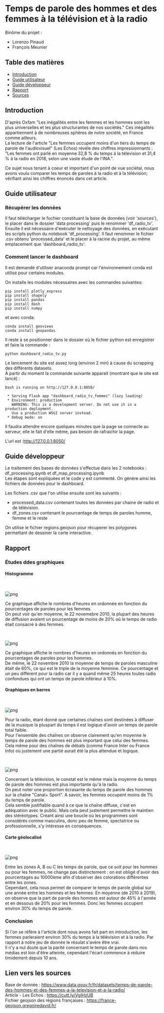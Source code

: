 # Temps de parole des hommes et des femmes à la télévision et à la radio

Binôme du projet :<br/>
- Lorenzo Pinaud
- François Meunier

## Table des matières

- [Introduction](#introduction)
- [Guide utilisateur](#guide-utilisateur)
- [Guide développeur](#guide-développeur)
- [Rapport](#rapport)
- [Sources](#lien-vers-les-sources)

## Introduction

D'après Oxfam "Les inégalités entre les femmes et les hommes sont les plus universelles et les plus structurantes de nos sociétés."
Ces inégalités appartiennent à de nombreuses sphères de notre société, en France comme ailleurs.<br/>
La lecture de l'article "Les femmes occupent moins d'un tiers du temps de parole de l'audiovisuel" (Les Échos) révèle des chiffres impressionnants :
"Les femmes ont parlé en moyenne 32,8 % du temps à la télévision et 31,4 % à la radio en 2018, selon une vaste étude de l'INA.".

Ce sujet nous tenant à coeur et important d'un point de vue sociétal, nous avons voulu comparer les temps de paroles à la radio et à la télévision; vérifiant ainsi les chiffres énoncés dans cet article.

## Guide utilisateur

### Récupérer les données

Il faut télécharger le fochier constituant la base de données (voir 'sources'), le placer dans le dossier 'data processing' puis le renommer 'df_radio_tv'.<br>
Ensuite il est nécessaire d'exécuter le nettoyage des données, en exécutant les scripts python du notebook 'df_processing'. Il faut renommer le fichier .csv obtenu 'processed_data' et le placer à la racine du projet, au même emplacement que 'dashboard_radio_tv'.

### Comment lancer le dashboard
Il est demandé d'utiliser anaconda prompt car l'environnement conda est utilisé pour certains modules.

On installe les modules nécessaires avec les commandes suivantes:
```
pip install plotly_express
pip install shapely
pip install pandas
pip install dash
pip install numpy
```
et avec conda:

```
conda install geoviews
conda install geopandas
```

Il reste à se positionner dans le dossier où le fichier python est enregistrer et faire la commande :

```
python dashboard_radio_tv.py
```
Le lancement du site est assez long (environ 2 min) à cause du scrapping des différents datasets.<br/>
À partir du moment la commande suivante apparait (montrant que le site est lancé) :
```
Dash is running on http://127.0.0.1:8050/

 * Serving Flask app "dashboard_radio_tv_femmes" (lazy loading)
 * Environment: production
   WARNING: This is a development server. Do not use it in a production deployment.
   Use a production WSGI server instead.
 * Debug mode: on
```
Il faudra attendre encore quelques minutes que la page se connecte au serveur, elle le fait d'elle même, pas besoin de rafraichir la page.

L'url est :http://127.0.0.1:8050/

## Guide développeur

Le traitement des bases de données s'effectue dans les 2 notebooks : df_processing.ipynb et df_map_processing.ipynb<br/>
Les étapes sont expliquées et le code y est commenté. On génère ainsi les fichiers de données pour le dashboard.

Les fichiers .csv que l'on utilise ensuite sont les suivants  :
- processed_data.csv contenant toutes les données par chaine de radio et de télévision.
- df_zones.csv contenant le pourcentage de temps de paroles homme, femme et le reste

On utilise le fichier regions.geojson pour récuperer les polygones permettant de dessiner la carte interactive.


## Rapport

### Études ddes graphiques
#### Histogramme

 &nbsp;         
    
![png](images/graph_histogram_1.png)

Ce graphique affiche le nombres d'heures en ordonnée en fonction du pourcentages de paroles pour les femmes.<br/>
On peut voir qu'en moyenne, le 22 novemebre 2010, la plupart des heures de diffusion avaient un pourcentage de moins de 20% où le temps de radio était consacré à des femmes.

 &nbsp;         
    
![png](images/graph_histogram_2.png)

Ce graphique affiche le nombres d'heures en ordonnés en fonction du pourcentages de paroles pour les hommes.<br/>
De même, le 22 novembre 2010 la moyenne de temps de paroles masculine était de 60%, ce qui est le triple de la moyenne feminine.
Ce pourcentage et un peu différent pour la radio car il y a quand même 25 heures toutes radio confondues qui ont un temps de parole inférieur à 10%.

#### Graphiques en barres

 &nbsp;         
    
![png](images/graph_bar_1.png)

Pour la radio, étant donné que certaines chaînes sont destinées à diffuser de la musique la pluspart du temps il est logique d'avoir un temps de parole total faible.<br/>
Pour l'ensemble des chaînes on observe clairement qu'en moyenne le temps de parole des hommes est plus important que celui des femmes. Cela même pour des chaînes de débats (comme France Inter ou France Info) où justement une partié aurait été la plus attendue et logique.

 &nbsp;         
    
![png](images/graph_bar_2.png)

Concernant la télévision, le constat est le même mais la moyenne du temps de parole des hommes est plus importante qu'à la radio. <br/>
On peut noter une proportion écrasante du temps de parole des hommes sur la chaîne "Canal+ Sport". A savoir, les femmes occupent moins de 1% du temps de parole.<br/>
Cela semble justifiable quand à ce que la chaîne diffuse, c'est en adéquation avec le public. Mais cela peut justement permettre le maintien des stéréotypes.
Créant ainsi une boucle où les programmes sont considérés comme masculins, donc peu de femme, spectatrice ou professionnelle, s'y intéresse en conséquences.

#### Carte géolocalisé

 &nbsp;         
    
![png](images/h_f_map.png)

Entre les zones A, B ou C les temps de parole, que ce soit pour les hommes ou pour les femmes, ne change pas distinctement : on est obligé d'avoir des pourcentages au 10000ème afin d'observer des colorations différentes entre les zones.<br/>
Cependant, cela nous permet de comparer le temps de parole global sur une année entre les hommes et les femmes.
En moyenne (de 2010 à 2019), on observe que la part de parole des hommes est autour de 45% à l'année et en dessous de 20% pour les femmes. Donc les femmes occupent environ 30% du temps de parole.

### Conclusion

Si l'on se réfère à l'article dont nous avons fait part en introduction, les femmes parleraient environ 30% du temps à la télévision et à la radio. Par rapport à notre jeu de donnée le résulat s'avère être vrai.<br/>
Il n'y a nul doute que la parité concernant le temps de parole dans nos médias est loin d'être atteinte, cependant l'écart commence à réduire timidement depuis 10 ans.

## Lien vers les sources

Base de donnée : https://www.data.gouv.fr/fr/datasets/temps-de-parole-des-hommes-et-des-femmes-a-la-television-et-a-la-radio/<br/>
Article - Les Echos : https://cutt.ly/VgIHzUB<br/>
Fichier geojson des régions françaises : https://france-geojson.gregoiredavid.fr/<br/>
